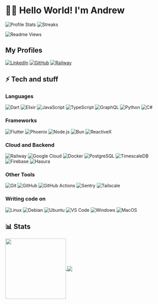 # 👋🏻 Hello World! I'm Andrew

![Profile Stats](https://github-readme-stats.vercel.app/api?username=Andrew-Bekhiet&count_private=true&show_icons=true&include_all_commits=true&rank_icon=rank&theme=midnight-purple)
![Streaks](https://streak-stats.demolab.com/?user=andrew-bekhiet&theme=midnight-purple)

![Readme Views](https://visitor-badge.laobi.icu/badge?page_id=androidquartz.readme&title=Readme%20Views)

## My Profiles

[![LinkedIn](https://img.shields.io/badge/-andrew--bekhiet-blue?style=for-the-badge&logo=Linkedin&logoColor=white&link=https://www.linkedin.com/in/andrew-bekhiet/)](https://www.linkedin.com/in/andrew-bekhiet/)
[![GitHub](https://img.shields.io/badge/-Andrew--Bekhiet-181717?style=for-the-badge&logo=github&logoColor=white&link=https://github.com/Andrew-Bekhiet)](https://github.com/Andrew-Bekhiet)
[![Railway](https://img.shields.io/badge/-androidquartz-0B0D0E?style=for-the-badge&logo=railway&logoColor=white&link=https://railway.app/u/androidquartz)](https://railway.app/u/androidquartz)

## ⚡ Tech and stuff

### Languages

![Dart](https://img.shields.io/badge/-Dart-0175C2?style=for-the-badge&logo=dart&logoColor=white)
![Elixir](https://img.shields.io/badge/-Elixir-4B275F?style=for-the-badge&logo=elixir&logoColor=white)
![JavaScript](https://img.shields.io/badge/-JavaScript-F7DF1E?style=for-the-badge&logo=javascript&logoColor=black)
![TypeScript](https://img.shields.io/badge/-TypeScript-007ACC?style=for-the-badge&logo=typescript&logoColor=white)
![GraphQL](https://img.shields.io/badge/-GraphQL-E10098?style=for-the-badge&logo=graphql&logoColor=white)
![Python](https://img.shields.io/badge/-Python-3776AB?style=for-the-badge&logo=python&logoColor=white)
![C#](https://img.shields.io/badge/-C%23-512BD4?style=for-the-badge&logo=csharp&logoColor=white)

### Frameworks

![Flutter](https://img.shields.io/badge/-Flutter-02569B?style=for-the-badge&logo=flutter&logoColor=white)
![Phoenix](https://img.shields.io/badge/-Phoenix-FD4F00?style=for-the-badge&logo=phoenixframework&logoColor=white)
![Node.js](https://img.shields.io/badge/-Node.js-339933?style=for-the-badge&logo=node.js&logoColor=white)
![Bun](https://img.shields.io/badge/-Bun-black?style=for-the-badge&logo=bun&logoColor=white)
![ReactiveX](https://img.shields.io/badge/-ReactiveX-B7178C?style=for-the-badge&logo=reactivex&logoColor=white)

### Cloud and Backend

![Railway](https://img.shields.io/badge/-Railway-0B0D0E?style=for-the-badge&logo=railway&logoColor=white)
![Google Cloud](https://img.shields.io/badge/-Google%20Cloud-4285F4?style=for-the-badge&logo=google-cloud&logoColor=white)
![Docker](https://img.shields.io/badge/-Docker-2496ED?style=for-the-badge&logo=docker&logoColor=white)
![PostgreSQL](https://img.shields.io/badge/-PostgreSQL-336791?style=for-the-badge&logo=postgresql&logoColor=white)
![TimescaleDB](https://img.shields.io/badge/-TimescaleDB-FDB515?style=for-the-badge&logo=timescale&logoColor=black)
![Firebase](https://img.shields.io/badge/-Firebase-FFCA28?style=for-the-badge&logo=firebase&logoColor=black)
![Hasura](https://img.shields.io/badge/-Hasura-1EB4D4?style=for-the-badge&logo=hasura&logoColor=white)

### Other Tools

![Git](https://img.shields.io/badge/-Git-F05032?style=for-the-badge&logo=git&logoColor=white)
![GitHub](https://img.shields.io/badge/-GitHub-181717?style=for-the-badge&logo=github&logoColor=white)
![GitHub Actions](https://img.shields.io/badge/-GitHub%20Actions-2088FF?style=for-the-badge&logo=github-actions&logoColor=white)
![Sentry](https://img.shields.io/badge/-Sentry-362D59?style=for-the-badge&logo=sentry&logoColor=white)
![Tailscale](https://img.shields.io/badge/-Tailscale-00B4FF?style=for-the-badge&logo=tailscale&logoColor=white)

### Writing code on

![Linux](https://img.shields.io/badge/-Linux-FCC624?style=for-the-badge&logo=linux&logoColor=black)
![Debian](https://img.shields.io/badge/-Debian-A81D33?style=for-the-badge&logo=debian&logoColor=white)
![Ubuntu](https://img.shields.io/badge/-Ubuntu-E95420?style=for-the-badge&logo=ubuntu&logoColor=white)
![VS Code](https://img.shields.io/badge/-VS%20Code-007ACC?style=for-the-badge&logo=visual-studio-code&logoColor=white)
![Windows](https://img.shields.io/badge/-Windows-0078D6?style=for-the-badge&logo=windows&logoColor=white)
![MacOS](https://img.shields.io/badge/-MacOS-black?style=for-the-badge&logo=macOS&logoColor=white)

## 📊 Stats

<a href="https://github.com/anuraghazra/convoychat">
  <img height="190" align="center" src="https://github-readme-stats.vercel.app/api/top-langs?username=Andrew-Bekhiet&theme=midnight-purple&langs_count=6&layout=compact" />
</a>
<a href="https://github.com/anuraghazra/convoychat">
  <img align="center" src="https://github-readme-stats.vercel.app/api/wakatime?username=andrewbekhiet&theme=midnight-purple&langs_count=8&layout=compact" />
</a>
